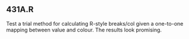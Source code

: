 ## 431A.R

Test a trial method for calculating R-style breaks/col given a one-to-one
mapping between value and colour.  The results look promising.


